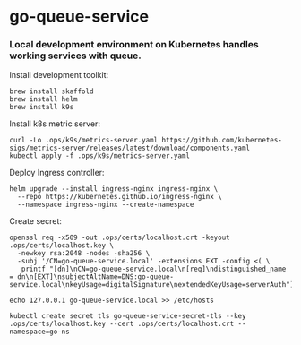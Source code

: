 # go-queue-service

### Local development environment on Kubernetes handles working services with queue.

Install development toolkit:
```
brew install skaffold
brew install helm
brew install k9s
```

Install k8s metric server:
```
curl -Lo .ops/k9s/metrics-server.yaml https://github.com/kubernetes-sigs/metrics-server/releases/latest/download/components.yaml
kubectl apply -f .ops/k9s/metrics-server.yaml
```

Deploy Ingress controller:
```
helm upgrade --install ingress-nginx ingress-nginx \
  --repo https://kubernetes.github.io/ingress-nginx \
  --namespace ingress-nginx --create-namespace
```

Create secret:
``` 
openssl req -x509 -out .ops/certs/localhost.crt -keyout .ops/certs/localhost.key \
  -newkey rsa:2048 -nodes -sha256 \
  -subj '/CN=go-queue-service.local' -extensions EXT -config <( \
   printf "[dn]\nCN=go-queue-service.local\n[req]\ndistinguished_name = dn\n[EXT]\nsubjectAltName=DNS:go-queue-service.local\nkeyUsage=digitalSignature\nextendedKeyUsage=serverAuth")

echo 127.0.0.1 go-queue-service.local >> /etc/hosts

kubectl create secret tls go-queue-service-secret-tls --key .ops/certs/localhost.key --cert .ops/certs/localhost.crt --namespace=go-ns
```
